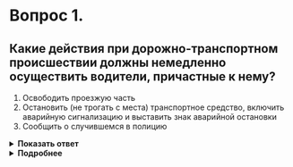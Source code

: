 # Вопрос 1.

## Какие действия при дорожно-транспортном происшествии должны немедленно осуществить водители, причастные к нему?

1. Освободить проезжую часть
2. Остановить (не трогать с места) транспортное средство, включить аварийную сигнализацию и выставить знак аварийной остановки
3. Сообщить о случившемся в полицию

<details>
<summary><b>Показать ответ</b></summary>
Правильный ответ: 2
</details>
<details>
<summary><b>Подробнее</b></summary>
После ДТП, каждый водитель, являющийся участником данного ДТП обязан:
1. немедленно остановить (не трогать с места) ТС;
2. включить аварийную сигнализацию и выставить знак аварийной остановки, на той полосе движения, на которой находится ТС, со стороны худшей видимости.
Далее оценить наличие или отсутствие пострадавших, после чего действовать согласно пунктов 2.6, 2.6.1 ПДД.
Первые два требования при ДТП, первостепенны во всех случаях.
(Пункт 2.5 ПДД)
</details>